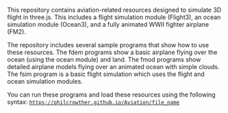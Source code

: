 This repository contains aviation-related resources designed to simulate 3D flight in three.js.  This includes a flight simulation module (Flight3), an ocean simulation module (Ocean3), and a fully animated WWII fighter airplane (FM2).

The repository includes several sample programs that show how to use these resources.
The fdem programs show a basic airplane flying over the ocean (using the ocean module) and land.
The fmod programs show detailed airplane models flying over an animated ocean with simple clouds.
The fsim program is a basic flight simulation which uses the flight and ocean simulation modules.

You can run these programs and load these resources using the following syntax:
<code>https://philcrowther.github.io/Aviation/file_name</code>
